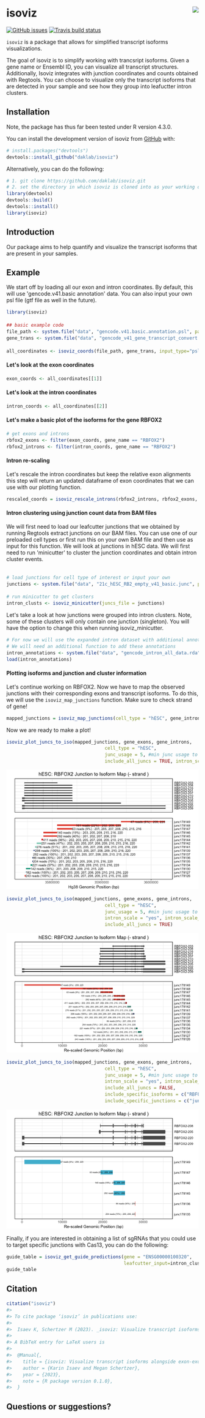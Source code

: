 # isoviz <img src="inst/figures/isoviz.png" align="right" height="139"/>

<!-- badges: start -->

[![GitHub issues](https://img.shields.io/github/issues/daklab/isoviz)](https://img.shields.io/github/issues/daklab/isoviz/issues) [![Travis build status](https://travis-ci.com/karini925/isoviz.svg?branch=master)](https://travis-ci.com/karini925/isoviz)

<!-- badges: end -->

`isoviz` is a package that allows for simplified transcript isoforms visualizations.

The goal of isoviz is to simplify working with trancsript isoforms. Given a gene name or Ensembl ID, you can visualize all transcript structures. Additionally, Isoviz integrates with junction coordinates and counts obtained with Regtools. You can choose to visualize only the transcript isoforms that are detected in your sample and see how they group into leafuctter intron clusters.

## Installation

Note, the package has thus far been tested under R version 4.3.0.

You can install the development version of isoviz from [GitHub](https://github.com/) with:

``` r
# install.packages("devtools")
devtools::install_github("daklab/isoviz")
```

Alternatively, you can do the following:

``` r
# 1. git clone https://github.com/daklab/isoviz.git
# 2. set the directory in which isoviz is cloned into as your working directory, then do the following:
library(devtools)
devtools::build()
devtools::install()
library(isoviz)
```

## Introduction

Our package aims to help quantify and visualize the transcript isoforms that are present in your samples.

## Example

We start off by loading all our exon and intron coordinates. By default, this will use 'gencode.v41.basic annotation' data. You can also input your own psl file (gtf file as well in the future).

``` r
library(isoviz)

## basic example code
file_path <- system.file("data", "gencode.v41.basic.annotation.psl", package="isoviz")
gene_trans <- system.file("data", "gencode_v41_gene_transcript_convert.txt", package="isoviz")

all_coordinates <- isoviz_coords(file_path, gene_trans, input_type="psl") #use default genome .psl file  
```

#### Let's look at the exon coordinates

``` r
exon_coords <- all_coordinates[[1]]
```

#### Let's look at the intron coordinates

``` r
intron_coords <- all_coordinates[[2]]
```

#### Let's make a basic plot of the isoforms for the gene RBFOX2

``` r
# get exons and introns 
rbfox2_exons <- filter(exon_coords, gene_name == "RBFOX2")
rbfox2_introns <- filter(intron_coords, gene_name == "RBFOX2")
```

#### Intron re-scaling

Let's rescale the intron coordinates but keep the relative exon alignments this step will return an updated dataframe of exon coordinates that we can use with our plotting function.

``` r
rescaled_coords = isoviz_rescale_introns(rbfox2_introns, rbfox2_exons, width_rescale=10) 
```

#### Intron clustering using junction count data from BAM files

We will first need to load our leafcutter junctions that we obtained by running Regtools extract junctions on our BAM files. You can use one of our preloaded cell types or first run this on your own BAM file and then use as input for this function. We will look at junctions in hESC data. We will first need to run 'minicutter' to cluster the junction coordinates and obtain intron cluster events.

``` r

# load junctions for cell type of interest or input your own
junctions <- system.file("data", "21c_hESC_RB2_empty_v41_basic.junc", package="isoviz")

# run minicutter to get clusters 
intron_clusts <- isoviz_minicutter(juncs_file = junctions)
```

Let's take a look at how junctions were grouped into intron clusters. Note, some of these clusters will only contain one junction (singleton). You will have the option to change this when running isoviz_minicutter.

``` r
# For now we will use the expanded intron dataset with additional annotations by Megan 
# We will need an additional function to add these annotations 
intron_annotations <- system.file("data", "gencode_intron_all_data.rda", package="isoviz")
load(intron_annotations)
```

#### Plotting isoforms and junction and cluster information

Let's continue working on RBFOX2. Now we have to map the observed junctions with their corresponding exons and transcript isoforms. To do this, we will use the `isoviz_map_junctions` function. Make sure to check strand of gene!

``` r
mapped_junctions = isoviz_map_junctions(cell_type = "hESC", gene_introns, intron_clusts, gencode_intron_all_data)
```

Now we are ready to make a plot!

``` r
isoviz_plot_juncs_to_iso(mapped_junctions, gene_exons, gene_introns,
                                    cell_type = "hESC",
                                    junc_usage = 5, #min junc usage to be included 
                                    include_all_juncs = TRUE, intron_scale = "no")
```

<img src="inst/figures/firstreadmeimage.png"/>

``` r
isoviz_plot_juncs_to_iso(mapped_junctions, gene_exons, gene_introns,
                                    cell_type = "hESC",
                                    junc_usage = 5, #min junc usage to be included 
                                    intron_scale = "yes", intron_scale_width = 10,
                                    include_all_juncs = TRUE)
```

<img src="inst/figures/secondreadmeimage.png"/>

``` r
isoviz_plot_juncs_to_iso(mapped_junctions, gene_exons, gene_introns,
                                    cell_type = "hESC",
                                    junc_usage = 5, #min junc usage to be included 
                                    intron_scale = "yes", intron_scale_width = 10,
                                    include_all_juncs = FALSE,
                                    include_specific_isoforms = c("RBFOX2-209", "RBFOX2-220", "RBFOX2-208", "RBFOX2-205"),
                                    include_specific_junctions = c("junc178147", "junc178149", "junc178135", "junc178136", "junc178145", "junc178146"))
```

<img src="inst/figures/thirdreadmeimage.png"/>

Finally, if you are interested in obtaining a list of sgRNAs that you could use to target specific junctions with Cas13, you can do the following:

``` r
guide_table = isoviz_get_guide_predictions(gene = "ENSG00000100320", 
                                           leafcutter_input=intron_clusts)
guide_table
```

## Citation

``` r
citation("isoviz")
#> 
#> To cite package ‘isoviz’ in publications use:
#>
#>  Isaev K, Schertzer M (2023). _isoviz: Visualize transcript isoforms alongside exon-exon junction counts_. R package version 0.1.0.
#>
#> A BibTeX entry for LaTeX users is
#>
#>  @Manual{,
#>    title = {isoviz: Visualize transcript isoforms alongside exon-exon junction counts},
#>    author = {Karin Isaev and Megan Schertzer},
#>    year = {2023},
#>    note = {R package version 0.1.0},
#>  }
```

## Questions or suggestions?

